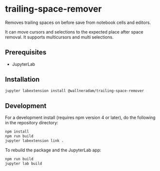 # trailing-space-remover

Removes trailing spaces on before save from notebook cells and editors.

It can move cursors and selections to the expected place after space removal. It supports multicursors
and multi selections.

## Prerequisites

* JupyterLab

## Installation

```bash
jupyter labextension install @wallneradam/trailing-space-remover
```

## Development

For a development install (requires npm version 4 or later), do the following in the repository directory:

```bash
npm install
npm run build
jupyter labextension link .
```

To rebuild the package and the JupyterLab app:

```bash
npm run build
jupyter lab build
```
